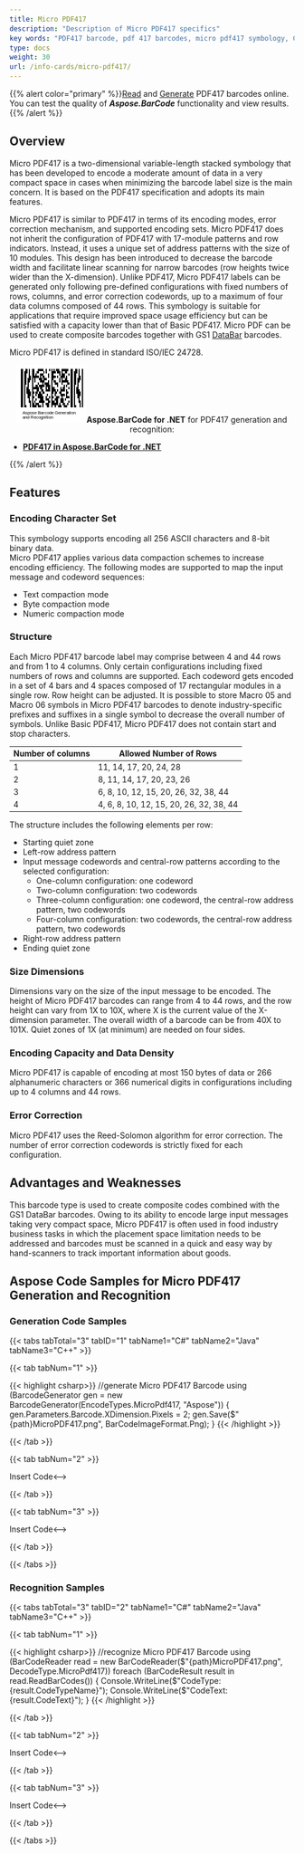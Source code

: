 ```yaml
---
title: Micro PDF417
description: "Description of Micro PDF417 specifics"
key words: "PDF417 barcode, pdf 417 barcodes, micro pdf417 symbology, Create pdf417 barcodes, Read micro pdf417 barcode, what is micro pdf417, pdf 417 barcodes, generate micro pdf417, matrix barcodes, 2D symbology, micro pdf417 specification, pdf417 generator, pdf417 reader, recognize micro pdf 417, scan micro pdf417"
type: docs
weight: 30
url: /info-cards/micro-pdf417/
---
```

{{% alert color="primary" %}}[Read](https://products.aspose.app/barcode/recognize/pdf417) and [Generate](https://products.aspose.app/barcode/generate/pdf417) PDF417 barcodes online. You can test the quality of ***Aspose.BarCode*** functionality and view results.{{% /alert %}}

## **Overview**
Micro PDF417 is a two-dimensional variable-length stacked symbology that has been developed to encode a moderate amount of data in a very compact space in cases when minimizing the barcode label size is the main concern. It is based on the PDF417 specification and adopts its main features. 

Micro PDF417 is similar to PDF417 in terms of its encoding modes, error correction mechanism, and supported encoding sets. Micro PDF417 does not inherit the configuration of PDF417 with 17-module patterns and row indicators. Instead, it uses a unique set of address patterns with the size of 10 modules. This design has been introduced to decrease the barcode width and facilitate linear scanning for narrow barcodes (row heights twice wider than the X-dimension). Unlike PDF417, Micro PDF417 labels can be generated only following pre-defined configurations with fixed numbers of rows, columns, and error correction codewords, up to a maximum of four data columns composed of 44 rows. This symbology is suitable for applications that require improved space usage efficiency but can be satisfied with a capacity lower than that of Basic PDF417. Micro PDF can be used to create composite barcodes together with GS1 [DataBar](/barcode/info-cards/databar-family) barcodes.

Micro PDF417 is defined in standard ISO/IEC 24728.

<p align="center"><img src="micropdf417code.png" alt="Micro PDF417 Barcode></p>

{{% alert color="primary" %}}You can find the detailed description of classes and properties that are used in ***Aspose.BarCode for .NET*** for PDF417 generation and recognition:
- [**PDF417 in Aspose.BarCode for .NET**](/barcode/net/pdf417-and-macropdf417-barcode/)

{{% /alert %}} 

## **Features**
  
### **Encoding Character Set**
This symbology supports encoding all 256 ASCII characters and 8-bit binary data.  
Micro PDF417 applies various data compaction schemes to increase encoding efficiency. The following modes are supported to map the input message and codeword sequences:
- Text compaction mode
- Byte compaction mode
- Numeric compaction mode

### **Structure**
Each Micro PDF417 barcode label may comprise between 4 and 44 rows and from 1 to 4 columns. Only certain configurations including fixed numbers of rows and columns are supported. Each codeword gets encoded in a set of 4 bars and 4 spaces composed of 17 rectangular modules in a single row. Row height can be adjusted. It is possible to store Macro 05 and Macro 06 symbols in Micro PDF417 barcodes to denote industry-specific prefixes and suffixes in a single symbol to decrease the overall number of symbols. Unlike Basic PDF417, Micro PDF417 does not contain start and stop characters.
  
|Number of columns|Allowed Number of Rows|
|---|---|
|1|11, 14, 17, 20, 24, 28|
|2|8, 11, 14, 17, 20, 23, 26|
|3|6, 8, 10, 12, 15, 20, 26, 32, 38, 44|
|4|4, 6, 8, 10, 12, 15, 20, 26, 32, 38, 44|
  
The structure includes the following elements per row:
- Starting quiet zone
- Left-row address pattern
- Input message codewords and central-row patterns according to the selected configuration:
    - One-column configuration: one codeword
    - Two-column configuration: two codewords
    - Three-column configuration: one codeword, the central-row address pattern, two codewords
    - Four-column configuration: two codewords, the central-row address pattern, two codewords
- Right-row address pattern
- Ending quiet zone

### **Size Dimensions**
Dimensions vary on the size of the input message to be encoded. The height of Micro PDF417 barcodes can range from 4 to 44 rows, and the row height can vary from 1X to 10X, where X is the current value of the X-dimension parameter. The overall width of a barcode can be from 40X to 101X. Quiet zones of 1X (at minimum) are needed on four sides.

### **Encoding Capacity and Data Density**
Micro PDF417 is capable of encoding at most 150 bytes of data or 266 alphanumeric characters or 366 numerical digits in configurations including up to 4 columns and 44 rows.

### **Error Correction**
Micro PDF417 uses the Reed-Solomon algorithm for error correction. The number of error correction codewords is strictly fixed for each configuration.

## **Advantages and Weaknesses**
This barcode type is used to create composite codes combined with the GS1 DataBar barcodes. Owing to its ability to encode large input messages taking very compact space, Micro PDF417 is often used in food industry business tasks in which the placement space limitation needs to be addressed and barcodes must be scanned in a quick and easy way by hand-scanners to track important information about goods.

## **Aspose Code Samples for Micro PDF417 Generation and Recognition**
### **Generation Code Samples**

{{< tabs tabTotal="3" tabID="1" tabName1="C#" tabName2="Java" tabName3="C++" >}}

{{< tab tabNum="1" >}}

{{< highlight csharp>}}
//generate Micro PDF417 Barcode
using (BarcodeGenerator gen = new BarcodeGenerator(EncodeTypes.MicroPdf417, "Aspose"))
{
    gen.Parameters.Barcode.XDimension.Pixels = 2;
    gen.Save($"{path}MicroPDF417.png", BarCodeImageFormat.Png);
}
{{< /highlight >}}

{{< /tab >}}

{{< tab tabNum="2" >}}

<!-->Insert Code<-->

{{< /tab >}}

{{< tab tabNum="3" >}}

<!-->Insert Code<-->

{{< /tab >}}

{{< /tabs >}}

### **Recognition Samples**

{{< tabs tabTotal="3" tabID="2" tabName1="C#" tabName2="Java" tabName3="C++" >}}

{{< tab tabNum="1" >}}

{{< highlight csharp>}}
//recognize Micro PDF417 Barcode
using (BarCodeReader read = new BarCodeReader($"{path}MicroPDF417.png", DecodeType.MicroPdf417))
    foreach (BarCodeResult result in read.ReadBarCodes())
    {
        Console.WriteLine($"CodeType:{result.CodeTypeName}");
        Console.WriteLine($"CodeText:{result.CodeText}");
    }
{{< /highlight >}}


{{< /tab >}}

{{< tab tabNum="2" >}}

<!-->Insert Code<-->

{{< /tab >}}

{{< tab tabNum="3" >}}

<!-->Insert Code<-->

{{< /tab >}}

{{< /tabs >}}
